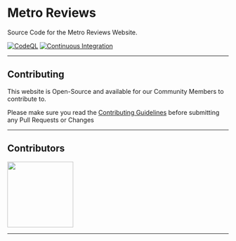 # Metro Reviews
Source Code for the Metro Reviews Website.

[![CodeQL](https://github.com/MetroReviews/Website/actions/workflows/codeql.yml/badge.svg?branch=master)](https://github.com/MetroReviews/Website/actions/workflows/codeql.yml)
[![Continuous Integration](https://github.com/MetroReviews/Website/actions/workflows/ci.yml/badge.svg)](https://github.com/MetroReviews/Website/actions/workflows/ci.yml)

---

## Contributing
This website is Open-Source and available for our Community Members to contribute to.

Please make sure you read the [Contributing Guidelines](./CONTRIBUTING.md) before submitting any Pull Requests or Changes

---

## Contributors
<a href="https://github.com/MetroReviews/Website/graphs/contributors">
  <img width="150" height="150" src="https://contrib.rocks/image?repo=MetroReviews/Website" />
</a>

---
